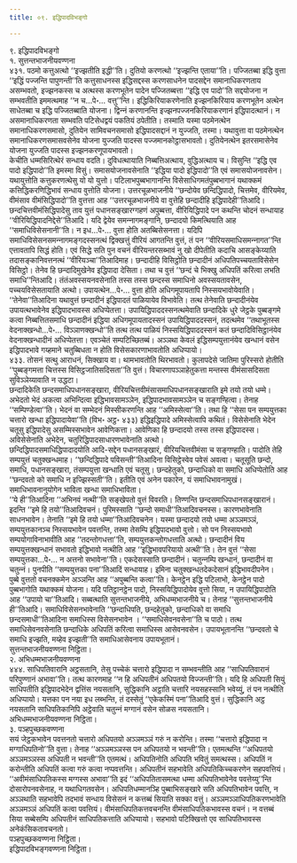 ```yaml
---
title: ०९. इद्धिपादविभङ्गो

---
```

९. इद्धिपादविभङ्गो  
१. सुत्तन्तभाजनीयवण्णना  
४३१. पठमो कत्तुअत्थो ‘‘इज्झतीति इद्धी’’ति। दुतियो करणत्थो ‘‘इज्झन्ति एताया’’ति। पज्‍जितब्बा इद्धि वुत्ता ‘‘इद्धिं पज्‍जन्ति पापुणन्ती’’ति कत्तुसाधनस्स इद्धिसद्दस्स करणसाधनेन पादसद्देन समानाधिकरणताय असम्भवतो, इज्झनकस्स च अत्थस्स करणभूतेन पादेन पज्‍जितब्बत्ता ‘‘इद्धि एव पादो’’ति सद्दयोजना न सम्भवतीति इममत्थमाह ‘‘न च…पे॰… वत्तु’’न्ति। इद्धिकिरियाकरणेनाति इज्झनकिरियाय करणभूतेन अत्थेन साधेतब्बा च इद्धि पज्‍जितब्बाति योजना। द्विन्‍नं करणानन्ति इज्झनपज्‍जनकिरियाकरणानं इद्धिपादत्थानं। न असमानाधिकरणता सम्भवति पटिसेधद्वयं पकतियं ठपेतीति। तस्माति यस्मा पठमेनत्थेन समानाधिकरणसमासो, दुतियेन सामिवचनसमासो इद्धिपादसद्दानं न युज्‍जति, तस्मा। यथावुत्ता वा पठमेनत्थेन समानाधिकरणसमासवसेनेव योजना युज्‍जति पादस्स पज्‍जमानकोट्ठासभावतो। दुतियेनत्थेन इतरसमासेनेव योजना युज्‍जति पादस्स इज्झनकरणूपायभावतो।  
केचीति धम्मसिरित्थेरं सन्धाय वदति। दुविधत्थायाति निब्बत्तिअत्थाय, वुद्धिअत्थाय च। विसुन्ति ‘‘इद्धि एव पादो इद्धिपादो’’ति इमस्मा विसुं। समासयोजनावसेनाति ‘‘इद्धिया पादो इद्धिपादो’’ति एवं समासयोजनावसेन। यथायुत्तोति कत्तुकरणत्थेसु यो यो युत्तो। पटिलाभपुब्बभागानन्ति विसेसाधिगमतंपुब्बभागानं यथाक्‍कमं कत्तिद्धिकरणिद्धिभावं सन्धाय वुत्तोति योजना। उत्तरचूळभाजनीये ‘‘छन्दोयेव छन्दिद्धिपादो, चित्तमेव, वीरियमेव, वीमंसाव वीमंसिद्धिपादो’’ति वुत्तत्ता आह ‘‘उत्तरचूळभाजनीये वा वुत्तेहि छन्दादीहि इद्धिपादेही’’तिआदि।  
छन्दचित्तवीमंसिद्धिपादेसु ताव युत्तं पधानसङ्खारग्गहणं अपुब्बत्ता, वीरियिद्धिपादे पन कथन्ति चोदनं सन्धायाह ‘‘वीरियिद्धिपादनिद्देसे’’तिआदि। यदि द्वेयेव समन्‍नागमङ्गानि, छन्दादयो किमत्थियाति आह ‘‘समाधिविसेसनानी’’ति। न इध…पे॰… वुत्ता होति अतब्बिसेसनत्ता। यदिपि समाधिविसेसनसमन्‍नागमङ्गदस्सनत्थं द्विक्खत्तुं वीरियं आगतन्ति वुत्तं, तं पन ‘‘वीरियसमाधिसमन्‍नागत’’न्ति एत्तावतापि सिद्धं होति। एवं सिद्धे सति पुन वचनं वीरियन्तरसब्भावं नु खो दीपेतीति कदाचि आसङ्केय्याति तदासङ्कानिवत्तनत्थं ‘‘वीरियञ्‍चा’’तिआदिमाह। छन्दादीहि विसिट्ठोति छन्दादीनं अधिपतिपच्‍चयताविसेसेन विसिट्ठो। तेनेव हि छन्दादिमुखेनेव इद्धिपादा देसिता। तथा च वुत्तं ‘‘छन्दं चे भिक्खु अधिपतिं करित्वा लभति समाधि’’न्तिआदि। तंतंअवस्सयनवसेनाति तस्स तस्स छन्दस्स समाधिनो अवस्सयतावसेन, पच्‍चयविसेसतायाति अत्थो। उपायत्थेन…पे॰… वुत्ता होति अधिगमूपायतापि निस्सयभावोयेवाति। ‘‘तेनेवा’’तिआदिना यथावुत्तं छन्दादीनं इद्धिपादतं पाळियायेव विभावेति। तत्थ तेनेवाति छन्दादीनंयेव उपायत्थभावेनेव इद्धिपादभावस्स अधिप्पेतत्ता। उपायिद्धिपाददस्सनत्थमेवाति छन्दादिके धुरे जेट्ठके पुब्बङ्गमे कत्वा निब्बत्तितसमाधि छन्दादीनं इद्धिया अधिगमूपायतादस्सनं उपायिद्धिपाददस्सनं, तदत्थमेव ‘‘तथाभूतस्स वेदनाक्खन्धो…पे॰… विञ्‍ञाणक्खन्धो’’ति तत्थ तत्थ पाळियं निस्सयिद्धिपाददस्सनं कतं छन्दादिविसिट्ठानंयेव वेदनाक्खन्धादीनं अधिप्पेतत्ता। एवञ्‍चेतं सम्पटिच्छितब्बं। अञ्‍ञथा केवलं इद्धिसम्पयुत्तानंयेव खन्धानं वसेन इद्धिपादभावे गय्हमाने चतुब्बिधता न होति विसेसकारणाभावतोति अधिप्पायो।  
४३३. तोसनं सत्थु आराधनं, सिक्खाय वा। थामभावतोति थिरभावतो। कुलापदेसे जातिमा पुरिस्सरो होतीति ‘‘पुब्बङ्गमत्ता चित्तस्स विसिट्ठजातिसदिसता’’ति वुत्तं। विचारणापञ्‍ञाहेतुकत्ता मन्तस्स वीमंसासदिसता सुविञ्‍ञेय्यावाति न उद्धटा।  
छन्दादिकेति छन्दसमाधिपधानसङ्खारा, वीरियचित्तवीमंसासमाधिपधानसङ्खाराति इमे तयो तयो धम्मे। अभेदतो भेदं अकत्वा अभिन्दित्वा इद्धिभावसामञ्‍ञेन, इद्धिपादभावसामञ्‍ञेन च सङ्गण्हित्वा। तेनाह ‘‘सम्पिण्डेत्वा’’ति। भेदनं वा सम्भेदनं मिस्सीकरणन्ति आह ‘‘अमिस्सेत्वा’’ति। तथा हि ‘‘सेसा पन सम्पयुत्तका चत्तारो खन्धा इद्धिपादायेवा’’ति (विभ॰ अट्ठ॰ ४३३) इद्धिइद्धिपादे अमिस्सेत्वापि कथितं। विसेसेनाति भेदेन चतूसु इद्धिपादेसु असम्मिस्सभावेन आवेणिकत्ता। आवेणिका हि छन्दादयो तस्स तस्स इद्धिपादस्स। अविसेसेनाति अभेदेन, चतुरिद्धिपादसाधारणभावेनाति अत्थो।  
छन्दिद्धिपादसमाधिद्धिपादादयोति आदि-सद्देन पधानसङ्खारं, वीरियचित्तवीमंसा च सङ्गण्हाति। पादोति तेहि सम्पयुत्तं चतुक्खन्धमाह। ‘‘छन्दिद्धिपादे पविसन्ती’’तिआदिना विसिट्ठेस्वेव पवेसं अवत्वा। चतूसूति छन्दो, समाधि, पधानसङ्खारा, तंसम्पयुत्ता खन्धाति एवं चतूसु। छन्दहेतुको, छन्दाधिको वा समाधि अधिप्पेतोति आह ‘‘छन्दवतो को समाधि न इज्झिस्सती’’ति। इतीति एवं अनेन पकारेन, यं समाधिभावनामुखं। समाधिभावनानुयोगेन भाविता खन्धा समाधिभाविता।  
‘‘ये ही’’तिआदिना ‘‘अभिनवं नत्थी’’ति सङ्खेपतो वुत्तं विवरति। तिण्णन्ति छन्दसमाधिपधानसङ्खारानं। इदन्ति ‘‘इमे हि तयो’’तिआदिवचनं। पुरिमस्साति ‘‘छन्दो समाधी’’तिआदिवचनस्स। कारणभावेनाति साधनभावेन। तेनाति ‘‘इमे हि तयो धम्मा’’तिआदिवचनेन। यस्मा छन्दादयो तयो धम्मा अञ्‍ञमञ्‍ञं, सम्पयुत्तकानञ्‍च निस्सयभावेन पवत्तन्ति, तस्मा तेसम्पि इद्धिपादभावो वुत्तो। सो पन निस्सयभावो सम्पयोगाविनाभावीति आह ‘‘तदन्तोगधत्ता’’ति, सम्पयुत्तकन्तोगधत्ताति अत्थो। छन्दादीनं विय सम्पयुत्तक्खन्धानं सभावतो इद्धिभावो नत्थीति आह ‘‘इद्धिभावपरियायो अत्थी’’ति। तेन वुत्तं ‘‘सेसा सम्पयुत्तका…पे॰… न अत्तनो सभावेना’’ति। एकदेसस्साति छन्दादीनं। चतुन्‍नम्पि खन्धानं, छन्दादीनं वा चतुन्‍नं। पुनपीति ‘‘सम्पयुत्तका पना’’तिआदिं सन्धायाह। इमिना चतुक्खन्धतदेकदेसानं इद्धिभावदीपनेन।  
पुब्बे वुत्ततो वचनक्‍कमेन अञ्‍ञन्ति आह ‘‘अपुब्बन्ति कत्वा’’ति। केनट्ठेन इद्धि पटिलाभो, केनट्ठेन पादो पुब्बभागोति यथाक्‍कमं योजना। यदि पतिट्ठानट्ठेन पादो, निस्सयिद्धिपादोयेव वुत्तो सिया, न उपायिद्धिपादोति आह ‘‘उपायो चा’’तिआदि। सब्बत्थाति सुत्तन्तभाजनीये, अभिधम्मभाजनीये च। तेनाह ‘‘सुत्तन्तभाजनीये ही’’तिआदि। समाधिविसेसनभावेनाति ‘‘छन्दाधिपति, छन्दहेतुको, छन्दाधिको वा समाधि छन्दसमाधी’’तिआदिना समाधिस्स विसेसनभावेन । ‘‘समाधिसेवनवसेना’’ति च पाठो। तत्थ समाधिसेवनवसेनाति छन्दाधिके अधिपतिं करित्वा समाधिस्स आसेवनवसेन। उपायभूतानन्ति ‘‘छन्दवतो चे समाधि इज्झति, मय्हेव इज्झती’’ति समाधिआसेवनाय उपायभूतानं।  
सुत्तन्तभाजनीयवण्णना निट्ठिता।  
२. अभिधम्मभाजनीयवण्णना  
४४४. साधिपतिवारानि अट्ठसतानि, तेसु पच्‍चेकं चत्तारो इद्धिपादा न सम्भवन्तीति आह ‘‘साधिपतिवारानं परिपुण्णानं अभावा’’ति। तत्थ कारणमाह ‘‘न हि अधिपतीनं अधिपतयो विज्‍जन्ती’’ति। यदि हि अधिपती सियुं साधिपतीति इद्धिपादभेदेन द्वत्तिंस नयसतानि, सुद्धिकानि अट्ठाति चत्तारि नयसहस्सानि भवेय्युं, तं पन नत्थीति अधिप्पायो। यत्तका पन नया इध लब्भन्ति, तं दस्सेतुं ‘‘एकेकस्मिं पना’’तिआदि वुत्तं। सुद्धिकानि अट्ठ नयसतानि साधिपतिकानिपि अट्ठेवाति चतुन्‍नं मग्गानं वसेन सोळस नयसतानि।  
अभिधम्मभाजनीयवण्णना निट्ठिता।  
३. पञ्हपुच्छकवण्णना  
सयं जेट्ठकभावेन पवत्तनतो चत्तारो अधिपतयो अञ्‍ञमञ्‍ञं गरुं न करोन्ति। तस्मा ‘‘चत्तारो इद्धिपादा न मग्गाधिपतिनो’’ति वुत्ता। तेनाह ‘‘अञ्‍ञमञ्‍ञस्स पन अधिपतयो न भवन्ती’’ति। एतमत्थन्ति ‘‘अधिपतयो अञ्‍ञमञ्‍ञस्स अधिपती न भवन्ती’’ति एतमत्थं। अधिपतिनोति अधिपति भवितुं समत्थस्स। अधिपतिं न करोन्तीति अधिपतिं कत्वा गरुं कत्वा नप्पवत्तन्ति। अधिपतीनं सहभावेति अधिपतिकिच्‍चकरणेन सहपवत्तियं। ‘‘अवीमंसाधिपतिकस्स मग्गस्स अभावा’’ति इदं ‘‘अधिपतितासमत्था धम्मा अधिपतिभावेनेव पवत्तेय्यु’’न्ति दोसारोपनवसेनाह, न यथाधिगतवसेन। अधिपतिधम्मानञ्हि पुब्बाभिसङ्खारे सति अधिपतिभावेन पवत्ति, न अञ्‍ञथाति सहभावेपि तदभावं सन्धाय विसेसनं न कत्तब्बं सियाति सक्‍का वत्तुं। अञ्‍ञमञ्‍ञाधिपतिकरणभावेति अञ्‍ञमञ्‍ञं अधिपतिं कत्वा पवत्तियं। वीमंसाधिपतिकत्तवचनन्ति वीमंसाधिपतिकभावस्स वचनं। न वत्तब्बं सिया सब्बेसम्पि अधिपतीनं साधिपतिकत्ताति अधिप्पायो। सहभावो पटिक्खित्तो एव साधिपतिभावस्स अनेकंसिकतावचनतो।  
पञ्हपुच्छकवण्णना निट्ठिता।  
इद्धिपादविभङ्गवण्णना निट्ठिता।  